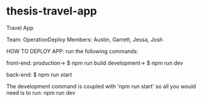 # thesis-travel-app

Travel App

Team: OperationDeploy
Members: Austin, Garrett, Jessa, Josh

HOW TO DEPLOY APP:
run the following commands:

front-end:
production-> $ npm run build
development-> $ npm run dev

back-end:
$ npm run start

The development command is coupled with 'npm run start' so all you would need is to run: npm run dev
